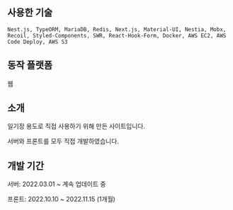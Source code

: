 ## 사용한 기술

`Nest.js, TypeORM, MariaDB, Redis, Next.js, Material-UI, Nestia, Mobx, Recoil, Styled-Components, SWR, React-Hook-Form, Docker, AWS EC2, AWS Code Deploy, AWS S3`

## 동작 플랫폼

웹

## 소개

일기장 용도로 직접 사용하기 위해 만든 사이트입니다.

서버와 프론트를 모두 직접 개발하였습니다.

## 개발 기간

서버: 2022.03.01 ~ 계속 업데이트 중

프론트: 2022.10.10 ~ 2022.11.15 (1개월)
